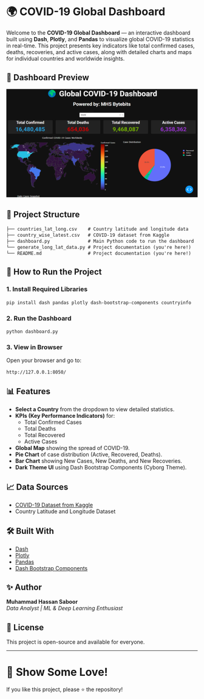 # 🌍 COVID-19 Global Dashboard  
Welcome to the **COVID-19 Global Dashboard** — an interactive dashboard built using **Dash**, **Plotly**, and **Pandas** to visualize global COVID-19 statistics in real-time. This project presents key indicators like total confirmed cases, deaths, recoveries, and active cases, along with detailed charts and maps for individual countries and worldwide insights.  

## 📸 Dashboard Preview  
![Preview](dashboard.png)

## 📂 Project Structure  
```
├── countries_lat_long.csv    # Country latitude and longitude data  
├── country_wise_latest.csv   # COVID-19 dataset from Kaggle  
├── dashboard.py              # Main Python code to run the dashboard  
└── generate_long_lat_data.py # Project documentation (you're here!)
└── README.md                 # Project documentation (you're here!)  
```

## 🚀 How to Run the Project  

### 1. Install Required Libraries  
```bash
pip install dash pandas plotly dash-bootstrap-components countryinfo
```  
### 2. Run the Dashboard  
```bash
python dashboard.py
```  
### 3. View in Browser  
Open your browser and go to:  
```
http://127.0.0.1:8050/
```

## 📊 Features  
- **Select a Country** from the dropdown to view detailed statistics.  
- **KPIs (Key Performance Indicators)** for:  
  - Total Confirmed Cases  
  - Total Deaths  
  - Total Recovered  
  - Active Cases  
- **Global Map** showing the spread of COVID-19.  
- **Pie Chart** of case distribution (Active, Recovered, Deaths).  
- **Bar Chart** showing New Cases, New Deaths, and New Recoveries.  
- **Dark Theme UI** using Dash Bootstrap Components (Cyborg Theme).  


## 📈 Data Sources  
- [COVID-19 Dataset from Kaggle](https://www.kaggle.com/datasets/imdevskp/corona-virus-report)  
- Country Latitude and Longitude Dataset  

## 🛠️ Built With  
- [Dash](https://dash.plotly.com/)  
- [Plotly](https://plotly.com/python/)  
- [Pandas](https://pandas.pydata.org/)  
- [Dash Bootstrap Components](https://dash-bootstrap-components.opensource.faculty.ai/)

## ✨ Author  
**Muhammad Hassan Saboor**  
_Data Analyst | ML & Deep Learning Enthusiast_  


## 📜 License  
This project is open-source and available for everyone.

---

# 🌟 Show Some Love!  
If you like this project, please ⭐️ the repository!
